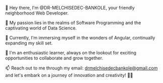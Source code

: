 👋 Hey there, I'm @DR-MELCHISEDEC-BANKOLE, your friendly neighborhood Web Developer.

👀 My passion lies in the realms of Software Programming and the captivating world of Data Science.

🌱 Currently, I'm immersing myself in the wonders of Angular, continually expanding my skill set.

💞️ I'm an enthusiastic learner, always on the lookout for exciting opportunities to collaborate and grow together.

📫 Reach out to me through my email: drmelchisedecbankole@gmail.com and let's embark on a journey of innovation and creativity! 🚀🌟

<!---
DR-MELCHISEDEC-BANKOLE/DR-MELCHISEDEC-BANKOLE is a ✨ special ✨ repository because its `README.md` (this file) appears on your GitHub profile.
You can click the Preview link to take a look at your changes.
--->
